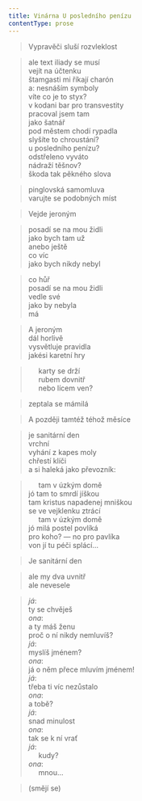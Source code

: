 ```yaml
---
title: Vinárna U posledního penízu
contentType: prose
---
```


> Vypravěči sluší rozvleklost

  

> ale text iliady se musí  
> vejít na účtenku  
> štamgasti mi říkají charón  
> a: nesnáším symboly  
> víte co je to styx?  
> v kodani bar pro transvestity  
> pracoval jsem tam  
> jako šatnář  
> pod městem chodí rypadla  
> slyšíte to chroustání?  
> u posledního penízu?  
> odstřeleno vyváto  
> nádraží těšnov?  
> škoda tak pěkného slova

  

> pinglovská samomluva  
> varujte se podobných míst

  

> Vejde jeroným

  

> posadí se na mou židli  
> jako bych tam už  
> anebo ještě  
> co víc  
> jako bych nikdy nebyl

  

> co hůř  
> posadí se na mou židli  
> vedle své  
> jako by nebyla  
> má

  

> A jeroným  
> dál horlivě  
> vysvětluje pravidla  
> jakési karetní hry

  

>      karty se drží  
>      rubem dovnitř  
>      nebo lícem ven?

  

> zeptala se mámilá

  

> A později tamtéž téhož měsíce

  

> je sanitární den  
> vrchní  
> vyhání z kapes moly  
> chřestí klíči  
> a si haleká jako převozník:

  

>      tam v úzkým domě  
> jó tam to smrdí jíškou  
> tam kristus napadenej mniškou  
> se ve vejklenku ztrácí  
>      tam v úzkým domě  
> jó milá postel povlíká  
> pro koho? — no pro pavlíka  
> von jí tu péči splácí…

  

> Je sanitární den

  

> ale my dva uvnitř  
> ale nevesele

  

> _já_:  
> ty se chvěješ  
> _ona_:  
> a ty máš ženu  
> proč o ní nikdy nemluvíš?  
> _já_:  
> myslíš jménem?  
> _ona_:  
> já o něm přece mluvím jménem!  
> _já_:  
> třeba ti víc nezůstalo  
> _ona_:  
> a tobě?  
> _já_:  
> snad minulost  
> _ona_:  
> tak se k ní vrať  
> _já_:  
>      kudy?  
> _ona_:  
>      mnou…

  

> (smějí se)
